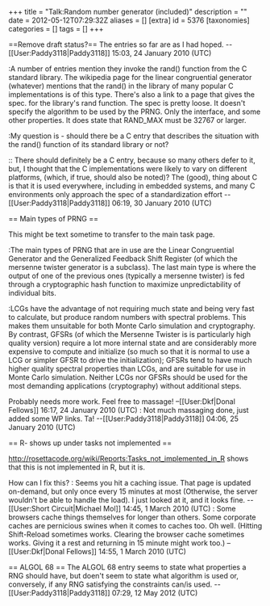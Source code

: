 +++
title = "Talk:Random number generator (included)"
description = ""
date = 2012-05-12T07:29:32Z
aliases = []
[extra]
id = 5376
[taxonomies]
categories = []
tags = []
+++

==Remove draft status?==
The entries so far are as I had hoped. --[[User:Paddy3118|Paddy3118]] 15:03, 24 January 2010 (UTC)

:A number of entries mention they invoke the rand() function from the C standard library.  The wikipedia page for the linear congruential generator (whatever) mentions that the rand() in the library of many popular C implementations is of this type.  There's also a link to a page that gives the spec. for the library's rand function.  The spec is pretty loose. It doesn't specify the algorithm to be used by the PRNG. Only the interface, and some other properties.  It does state that RAND_MAX must be 32767 or larger. 

:My question is - should there be a C entry that describes the situation with the rand() function of its standard library or not?

:: There should definitely be a C entry, because so many others defer to it, but, I thought that the C implementations were likely to vary on different platforms, (which, if true, should also be noted)? The (good), thing about C is that it is used everywhere, including in embedded systems, and many C environments only approach the spec of a standardization effort --[[User:Paddy3118|Paddy3118]] 06:19, 30 January 2010 (UTC)

== Main types of PRNG ==

This might be text sometime to transfer to the main task page.

:The main types of PRNG that are in use are the Linear Congruential Generator and the Generalized Feedback Shift Register (of which the mersenne twister generator is a subclass). The last main type is where the output of one of the previous ones (typically a mersenne twister) is fed through a cryptographic hash function to maximize unpredictability of individual bits.

:LCGs have the advantage of not requiring much state and being very fast to calculate, but produce random numbers with spectral problems. This makes them unsuitable for both Monte Carlo simulation and cryptography. By contrast, GFSRs (of which the Mersenne Twister is is particularly high quality version) require a lot more internal state and are considerably more expensive to compute and initialize (so much so that it is normal to use a LCG or simpler GFSR to drive the initialization); GFSRs tend to have much higher quality spectral properties than LCGs, and are suitable for use in Monte Carlo simulation. Neither LCGs nor GFSRs should be used for the most demanding applications (cryptography) without additional steps.

Probably needs more work. Feel free to massage! –[[User:Dkf|Donal Fellows]] 16:17, 24 January 2010 (UTC)
: Not much massaging done, just added some WP links. Ta! --[[User:Paddy3118|Paddy3118]] 04:06, 25 January 2010 (UTC)

== R- shows up under tasks not implemented ==

http://rosettacode.org/wiki/Reports:Tasks_not_implemented_in_R shows that this is not implemented in R, but it is.

How can I fix this?
: Seems you hit a caching issue. That page is updated on-demand, but only once every 15 minutes at most (Otherwise, the server wouldn't be able to handle the load). I just looked at it, and it looks fine. --[[User:Short Circuit|Michael Mol]] 14:45, 1 March 2010 (UTC)
: Some browsers cache things themselves for longer than others. Some corporate caches are pernicious swines when it comes to caches too. Oh well. (Hitting Shift-Reload sometimes works. Clearing the browser cache sometimes works. Giving it a rest and returning in 15 minute might work too.) –[[User:Dkf|Donal Fellows]] 14:55, 1 March 2010 (UTC)

== ALGOL 68 ==
The ALGOL 68 entry seems to state what properties a RNG should have, but doen't seem to state what algorithm is used or, conversely, if any RNG satisfying the constraints can/is used. --[[User:Paddy3118|Paddy3118]] 07:29, 12 May 2012 (UTC)
